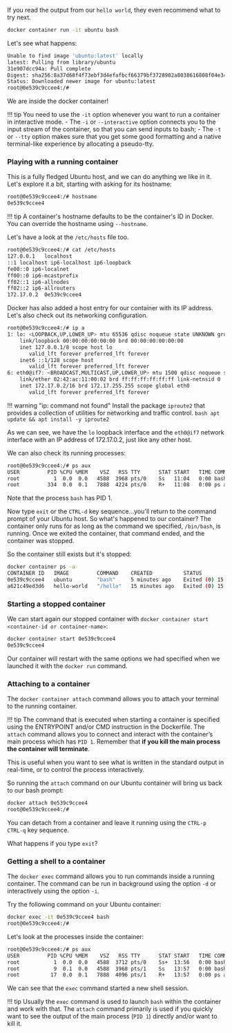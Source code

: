 If you read the output from our `hello world`, they even recommend what to try next.

```bash
docker container run -it ubuntu bash
```
Let's see what happens:

```bash
Unable to find image 'ubuntu:latest' locally
latest: Pulling from library/ubuntu
31e907dcc94a: Pull complete
Digest: sha256:8a37d68f4f73ebf3d4efafbcf66379bf3728902a8038616808f04e34a9ab63ee
Status: Downloaded newer image for ubuntu:latest
root@0e539c9ccee4:/#
```

We are inside the docker container!

!!! tip
    You need to use the `-it` option whenever you want to run a container in interactive mode.
    - The `-i` or `--interactive` option connects you to the input stream of the container, so that you can send inputs to bash;
    - The `-t` or `--tty` option makes sure that you get some good formatting and a native terminal-like experience by allocating a pseudo-tty. 

### Playing with a running container 

This is a fully fledged Ubuntu host, and we can do anything we like in it. Let's explore it a bit, starting with asking for its hostname:

```bash
root@0e539c9ccee4:/# hostname
0e539c9ccee4
```

!!! tip
    A container's hostname defaults to be the container's ID in Docker. You can override the hostname using `--hostname`.

Let's have a look at the `/etc/hosts` file too.
```bash
root@0e539c9ccee4:/# cat /etc/hosts
127.0.0.1	localhost
::1	localhost ip6-localhost ip6-loopback
fe00::0	ip6-localnet
ff00::0	ip6-mcastprefix
ff02::1	ip6-allnodes
ff02::2	ip6-allrouters
172.17.0.2	0e539c9ccee4
```
Docker has also added a host entry for our container with its IP address. Let's also check out its networking configuration.

```bash
root@0e539c9ccee4:/# ip a
1: lo: <LOOPBACK,UP,LOWER_UP> mtu 65536 qdisc noqueue state UNKNOWN group default qlen 1000
    link/loopback 00:00:00:00:00:00 brd 00:00:00:00:00:00
    inet 127.0.0.1/8 scope host lo
       valid_lft forever preferred_lft forever
    inet6 ::1/128 scope host
       valid_lft forever preferred_lft forever
6: eth0@if7: <BROADCAST,MULTICAST,UP,LOWER_UP> mtu 1500 qdisc noqueue state UP group default
    link/ether 02:42:ac:11:00:02 brd ff:ff:ff:ff:ff:ff link-netnsid 0
    inet 172.17.0.2/16 brd 172.17.255.255 scope global eth0
       valid_lft forever preferred_lft forever
```
!!! warning "ip: command not found"
    Install the package `iproute2` that provides a collection of utilities for networking and traffic control.
    ```bash
       apt update && apt install -y iproute2
    ```

As we can see, we have the `lo` loopback interface and the `eth0@if7` network interface with an IP address of 172.17.0.2, just like any other host. 

We can also check its running processes:

```bash
root@0e539c9ccee4:/# ps aux
USER         PID %CPU %MEM    VSZ   RSS TTY      STAT START   TIME COMMAND
root           1  0.0  0.0   4588  3968 pts/0    Ss   11:04   0:00 bash
root         334  0.0  0.1   7888  4224 pts/0    R+   11:08   0:00 ps aux
```

Note that the process `bash` has PID 1. 

Now type `exit` or the `CTRL-d` key sequence...you'll return to the command prompt of your Ubuntu host. So what's happened to our container? 
The container only runs for as long as the command we specified, `/bin/bash`, is running. Once we exited the container, that command ended, and the container was stopped.

So the container still exists but it's stopped:
```bash
docker container ps -a
CONTAINER ID   IMAGE         COMMAND    CREATED          STATUS                      PORTS     NAMES
0e539c9ccee4   ubuntu        "bash"     5 minutes ago    Exited (0) 15 seconds ago             frosty_satoshi
a621c49ed3d6   hello-world   "/hello"   15 minutes ago   Exited (0) 15 minutes ago             bold_galileo
```
### Starting a stopped container
We can start again our stopped container with `docker container start <container-id or container-name>`:

```bash
docker container start 0e539c9ccee4
0e539c9ccee4
```
Our container will restart with the same options we had specified when we launched it with the `docker run` command.

### Attaching to a container

The `docker container attach` command allows you to attach your terminal to the running container. 

!!! tip
    The command that is executed when starting a container is specified using the ENTRYPOINT and/or CMD instruction in the Dockerfile.
    The `attach` command allows you to connect and interact with the container’s main process which has `PID 1`.
    Remember that **if you kill the main process the container will terminate**.

This is useful when you want to see what is written in the standard output in real-time, or to control the process interactively.

So running the `attach` command on our Ubuntu container will bring us back to our bash prompt:
```bash
docker attach 0e539c9ccee4
root@0e539c9ccee4:/#
```

You can detach from a container and leave it running using the `CTRL-p CTRL-q` key sequence.

What happens if you type `exit`?

### Getting a shell to a container

The `docker exec` command allows you to run commands inside a running container.
The command can be run in background using the option `-d` or interactively using the option `-i`.

Try the following command on your Ubuntu container:

```bash 
docker exec -it 0e539c9ccee4 bash
root@0e539c9ccee4:/#
```
Let's look at the processes inside the container:
```bash
root@0e539c9ccee4:/# ps aux
USER         PID %CPU %MEM    VSZ   RSS TTY      STAT START   TIME COMMAND
root           1  0.0  0.0   4588  3712 pts/0    Ss+  13:56   0:00 bash
root           9  0.1  0.0   4588  3968 pts/1    Ss   13:57   0:00 bash
root          17  0.0  0.1   7888  4096 pts/1    R+   13:57   0:00 ps aux
```
We can see that the `exec` command started a new shell session. 


!!! tip
    Usually the `exec` command is used to launch `bash` within the container and work with that. 
    The `attach` command primarily is used if you quickly want to see the output of the main process (`PID 1`) directly and/or want to kill it.
    

